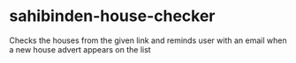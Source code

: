# sahibinden-house-checker
Checks the houses from the given link and reminds user with an email when a new house advert appears on the list
